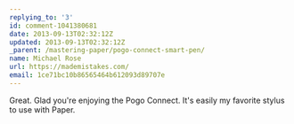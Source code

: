 ```yaml
---
replying_to: '3'
id: comment-1041380681
date: 2013-09-13T02:32:12Z
updated: 2013-09-13T02:32:12Z
_parent: /mastering-paper/pogo-connect-smart-pen/
name: Michael Rose
url: https://mademistakes.com/
email: 1ce71bc10b86565464b612093d89707e
---
```


Great. Glad you're enjoying the Pogo Connect. It's easily my favorite stylus to
use with Paper.
